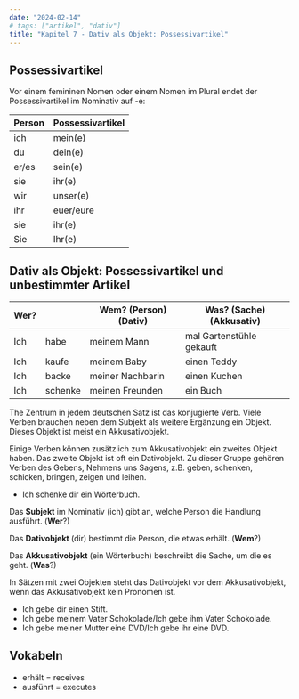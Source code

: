 ```yaml
---
date: "2024-02-14"
# tags: ["artikel", "dativ"]
title: "Kapitel 7 - Dativ als Objekt: Possessivartikel"
---
```


## Possessivartikel

Vor einem femininen Nomen oder einem Nomen im Plural endet der Possessivartikel im Nominativ auf -e:

| Person | Possessivartikel |
| --- | --- |
| ich | mein(e) |
| du | dein(e) |
| er/es | sein(e) |
| sie | ihr(e) |
| wir | unser(e) |
| ihr | euer/eure |
| sie | ihr(e) |
| Sie | Ihr(e) |

## Dativ als Objekt: Possessivartikel und unbestimmter Artikel

| Wer? |  | Wem? (Person) (Dativ) | Was? (Sache) (Akkusativ) |
| --- | --- | --- | --- |
| Ich | habe | meinem Mann | mal Gartenstühle gekauft |
| Ich | kaufe | meinem Baby | einen Teddy |
| Ich | backe | meiner Nachbarin | einen Kuchen |
| Ich | schenke  | meinen Freunden  | ein Buch |

The Zentrum in jedem deutschen Satz ist das konjugierte Verb. Viele Verben brauchen neben dem Subjekt als weitere Ergänzung ein Objekt. Dieses Objekt ist meist ein Akkusativobjekt.  

Einige Verben können zusätzlich zum Akkusativobjekt ein zweites Objekt haben. Das zweite Objekt ist oft ein Dativobjekt. Zu dieser Gruppe gehören Verben des Gebens, Nehmens uns Sagens, z.B. geben, schenken, schicken, bringen, zeigen und leihen. 

- Ich schenke dir ein Wörterbuch.

Das **Subjekt** im Nominativ (ich) gibt an, welche Person die Handlung ausführt. (**Wer**?) 

Das **Dativobjekt** (dir) bestimmt die Person, die etwas erhält. (**Wem**?) 

Das **Akkusativobjekt** (ein Wörterbuch)  beschreibt die Sache, um  die es geht. (**Was**?) 

In Sätzen mit zwei Objekten steht das Dativobjekt vor dem Akkusativobjekt, wenn das Akkusativobjekt kein Pronomen ist.

- Ich gebe dir einen Stift.
- Ich gebe meinem Vater Schokolade/Ich gebe ihm Vater Schokolade.
- Ich gebe meiner Mutter eine DVD/Ich gebe ihr eine DVD.

## Vokabeln

- erhält = receives
- ausführt = executes